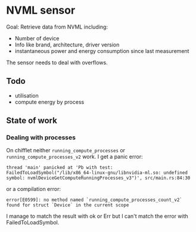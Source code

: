 # NVML sensor

Goal: Retrieve data from NVML including:
- Number of device
- Info like brand, architecture, driver version
- instantaneous power and energy consumption since last measurement

The sensor needs to deal with overflows. 

## Todo
- utilisation
- compute energy by process

## State of work
### Dealing with processes
On chifflet neither `running_compute_processes` or `running_compute_processes_v2` work. I get a panic error:
```
thread 'main' panicked at 'Pb with test: FailedToLoadSymbol("/lib/x86_64-linux-gnu/libnvidia-ml.so: undefined symbol: nvmlDeviceGetComputeRunningProcesses_v3")', src/main.rs:84:30
```
or a compilation error:
```
error[E0599]: no method named `running_compute_processes_count_v2` found for struct `Device` in the current scope
```
I manage to match the result with ok or Err but I can't match the error with FailedToLoadSymbol.
